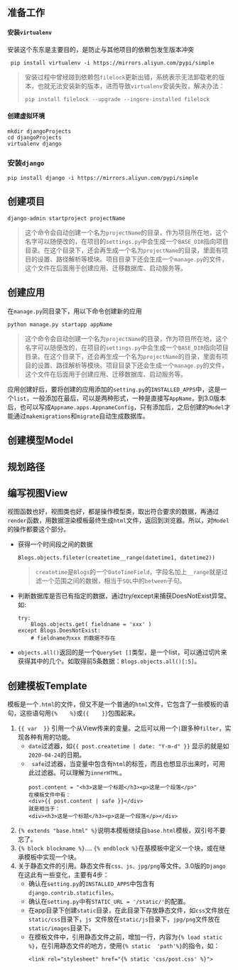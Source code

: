 ## 准备工作 ##
#### 安装`virtualenv`
安装这个东东是主要目的，是防止与其他项目的依赖包发生版本冲突  
``` shell
 pip install virtualenv -i https://mirrors.aliyun.com/pypi/simple
```
> 安装过程中曾经踫到依赖包`filelock`更新出错，系统表示无法卸载老的版本，也就无法安装新的版本，进而导致`virtualenv`安装失败，解决办法：   
> ``` shell
> pip install filelock --upgrade --ingore-installed filelock
> ```

#### 创建虚拟环境
``` shell
mkdir djangoProjects
cd djangoProjects
virtualenv django
```

### 安装`django`
```
pip install django -i https://mirrors.aliyun.com/pypi/simple
```

## 创建项目
```
django-admin startproject projectName
```
>  这个命令会自动创建一个名为`projectName`的目录，作为项目所在地，这个名字可以随便改的，在项目的`settings.py`中会生成一个`BASE_DIR`指向项目目录。在这个目录下，还会再生成一个名为`projectName`的目录，里面有项目的设置、路径解析等模块。项目目录下还会生成一个`manage.py`的文件，这个文件在后面用于创建应用、迁移数据库、启动服务等。

## 创建应用
在`manage.py`同目录下，用以下命令创建新的应用
```
python manage.py startapp appName
```
>  这个命令会自动创建一个名为`projectName`的目录，作为项目所在地，这个名字可以随便改的，在项目的`settings.py`中会生成一个`BASE_DIR`指向项目目录。在这个目录下，还会再生成一个名为`projectName`的目录，里面有项目的设置、路径解析等模块。项目目录下还会生成一个`manage.py`的文件，这个文件在后面用于创建应用、迁移数据库、启动服务等。

应用创建好后，要将创建的应用添加的`setting.py`的`INSTALLED_APPS`中，这是一个`list`，一般添加在最后，可以是两种形式，一种是直接写`AppName`，到3.0版本后，也可以写成`Appname.apps.AppnameConfig`，只有添加后，之后创建的`Model`才能通过`makemigrations`和`migrate`自动生成数据库。

## 创建模型Model

## 规划路径

## 编写视图View
视图函数也好，视图类也好，都是操作模型类，取出符合要求的数据，再通过`render`函数，用数据渲染模板最终生成`html`文件，返回到浏览器。所以，对`Model`的操作都要这个部分。  
* 获得一个时间段之间的数据
    ```
    Blogs.objects.fileter(createtime__range(datetime1, datetime2))
    ```
    > `createtime`是`Blogs`的一个`DateTimeField`，字段名加上`__range`就是过滤一个范围之间的数据，相当于`SQL`中的`between`子句。
* 判断数据库是否已有指定的数据，通过try/except来捕获DoesNotExist异常。如:
    ```
    try:
        Blogs.objects.get( fieldname = 'xxx' )
    except Blogs.DoesNotExist:
        # fieldname为xxx 的数据不存在

    ```
* `objects.all()`返回的是一个`QuerySet []`类型，是一个list，可以通过切片来获得其中的几个。如取得前5条数据：`Blogs.objects.all()[:5]`。

## 创建模板Template
模板是一个`.html`的文件，但又不是一个普通的`html`文件，它包含了一些模板的语句，这些语句用`{%    %}`或`{{    }}`包围起来。
1. `{{ var  }}`  引用一个从View传来的变量。之后可以用一个` | `跟多种`filter`，实现各种有用的功能。  
   *  `date`过滤器，如`{{ post.createtime | date: "Y-m-d" }}` 显示的就是如`2020-04-24`的日期。  
   *  ` safe`过滤器，当变量中包含有`html`的标签，而且也想显示出来时，可用此过滤器。可以理解为`innerHTML`。   
        ``` 
        post.content = "<h3>这是一个标题</h3><p>这是一个段落</p>"
        在模板文件中有：  
        <div>{{ post.content | safe }}</div>   
        就是相当于：  
        <div><h3>这是一个标题</h3><p>这是一个段落</p></div>   
        ```
1. `{% extends "base.html" %}`说明本模板继续自`base.html`模板，双引号不要忘了。
2. `{% block blockname %}`.... `{% endblock %}`在基模板中定义一个块，或在继承模板中实现一个块。
3. 关于静态文件的引用。静态文件有`css、js、jpg/png`等文件。3.0版的`Django`在这此有一些变化，主要有4步：
   * 确认在`setting.py`的`INSTALLED_APPS`中包含有`django.contrib.staticfiles`。
   * 确认在`setting.py`中有`STATIC_URL = '/static/'`的配置。
   * 在app目录下创建`static`目录，在此目录下存放静态文件，如`css`文件放在`static/css`目录下，`js `文件放在`static/js`目录下，`jpg/png`文件放在`static/images`目录下。
   * 在模板文件中，引用静态文件之前，增加一行，内容为`{% load static %}`，在引用静态文件的地方，使用`{% static  'path'%}`的指令，如：
        ```
        <link rel="stylesheet" href="{% static 'css/post.css' %}">
        ```